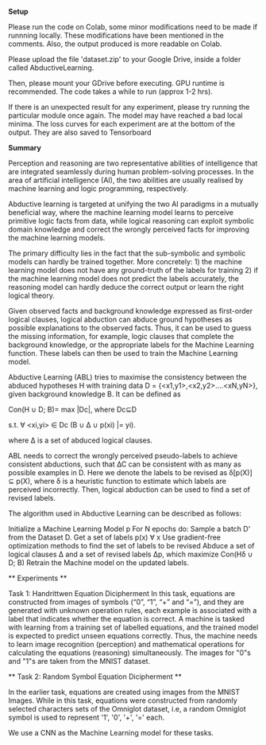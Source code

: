 **Setup**

Please run the code on Colab, some minor modifications need to be made if runnning locally. These modifications have been mentioned in the comments. Also, the output produced is more readable on Colab.

Please upload the file 'dataset.zip' to your Google Drive, inside a folder called AbductiveLearning.

Then, please mount your GDrive before executing. GPU runtime is recommended. The code takes a while to run (approx 1-2 hrs).

If there is an unexpected result for any experiment, please try running the particular module once again. The model may have reached a bad local minima. The loss curves for each experiment are at the bottom of the output. They are also saved to Tensorboard

**Summary**

Perception and reasoning are two representative abilities of intelligence that are integrated seamlessly during human problem-solving processes. In the area of artificial intelligence (AI), the two abilities are usually realised by machine learning and logic programming, respectively.

Abductive learning is targeted at unifying the two AI paradigms in a mutually beneficial way, where the machine learning model learns to perceive primitive logic facts from data, while logical reasoning can exploit symbolic domain knowledge and correct the wrongly perceived facts for improving the machine learning models.

The primary difficulty lies in the fact that the sub-symbolic and symbolic models can hardly be trained together. More concretely: 1) the machine learning model does not have any ground-truth of the labels for training 2) if the machine learning model does not predict the labels accurately, the reasoning model can hardly deduce the correct output or learn the right logical theory.

Given observed facts and background knowledge expressed as first-order logical clauses, logical abduction can abduce ground hypotheses as possible explanations to the observed facts. Thus, it can be used to guess the missing information, for example, logic clauses that complete the background knowledge, or the appropriate labels for the Machine Learning function. These labels can then be used to train the Machine Learning model.

Abductive Learning (ABL) tries to maximise the consistency between the abduced hypotheses H with training data D = {<x1,y1>,<x2,y2>....<xN,yN>}, given background knowledge B. It can be defined as

Con(H ∪ D; B)= max |Dc|, where Dc⊆D

s.t. ∀ <xi,yi> ∈ Dc (B ∪ ∆ ∪ p(xi) |= yi).

where ∆ is a set of abduced logical clauses.

ABL needs to correct the wrongly perceived pseudo-labels to achieve consistent abductions, such that ∆C can be consistent with as many as possible examples in D. Here we denote the labels to be revised as δ[p(X)] ⊆ p(X), where δ is a heuristic function to estimate which labels are perceived incorrectly. Then, logical abduction can be used to find a set of revised labels.

The algorithm used in Abductive Learning can be described as follows:

Initialize a Machine Learning Model p
For N epochs do:
Sample a batch D' from the Dataset D.
Get a set of labels p(x) ∀ x
Use gradient-free optimization methods to find the set of labels to be revised
Abduce a set of logical clauses ∆ and a set of revised labels ∆p, which maximize Con(Hδ ∪ D; B)
Retrain the Machine model on the updated labels.


** Experiments **

Task 1: Handrittwen Equation Dicipherment
In this task, equations are constructed from images of symbols (“0”, “1”, “+” and “=”), and they are generated with unknown operation rules, each example is associated with a label that indicates whether the equation is correct. A machine is tasked with learning from a training set of labelled equations, and the trained model is expected to predict unseen equations correctly. Thus, the machine needs to learn image recognition (perception) and mathematical operations for calculating the equations (reasoning) simultaneously. The images for "0"s and "1"s are taken from the MNIST dataset.

** Task 2: Random Symbol Equation Dicipherment **

In the earlier task, equations are created using images from the MNIST Images. While in this task, equations were constructed from randomly selected characters sets of the Omniglot dataset, i.e, a random Omniglot symbol is used to represent '1', '0', '+', '=' each.

We use a CNN as the Machine Learning model for these tasks.
